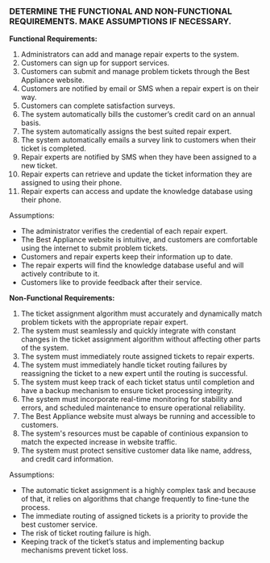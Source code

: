 ### DETERMINE THE FUNCTIONAL AND NON-FUNCTIONAL REQUIREMENTS. MAKE ASSUMPTIONS IF NECESSARY.

**Functional Requirements:**

1. Administrators can add and manage repair experts to the system.
2. Customers can sign up for support services.
3. Customers can submit and manage problem tickets through the Best Appliance website.
4. Customers are notified by email or SMS when a repair expert is on their way.
5. Customers can complete satisfaction surveys.
6. The system automatically bills the customer’s credit card on an annual basis.
7. The system automatically assigns the best suited repair expert.
8. The system automatically emails a survey link to customers when their ticket is completed.
9. Repair experts are notified by SMS when they have been assigned to a new ticket.
10. Repair experts can retrieve and update the ticket information they are assigned to using their phone.
11. Repair experts can access and update the knowledge database using their phone.

Assumptions:

- The administrator verifies the credential of each repair expert.
- The Best Appliance website is intuitive, and customers are comfortable using the internet to submit problem tickets.
- Customers and repair experts keep their information up to date.
- The repair experts will find the knowledge database useful and will actively contribute to it.
- Customers like to provide feedback after their service.

**Non-Functional Requirements:**

1. The ticket assignment algorithm must accurately and dynamically match problem tickets with the appropriate repair expert.
2. The system must seamlessly and quickly integrate with constant changes in the ticket assignment algorithm without affecting other parts of the system.
3. The system must immediately route assigned tickets to repair experts.
4. The system must immediately handle ticket routing failures by reassigning the ticket to a new expert until the routing is successful.
5. The system must keep track of each ticket status until completion and have a backup mechanism to ensure ticket processing integrity.
6. The system must incorporate real-time monitoring for stability and errors, and scheduled maintenance to ensure operational reliability.
7. The Best Appliance website must always be running and accessible to customers.
8. The system's resources must be capable of continious expansion to match the expected increase in website traffic.
9. The system must protect sensitive customer data like name, address, and credit card information.

Assumptions:

- The automatic ticket assignment is a highly complex task and because of that, it relies on algorithms that change frequently to fine-tune the process. 
- The immediate routing of assigned tickets is a priority to provide the best customer service.
- The risk of ticket routing failure is high.
- Keeping track of the ticket’s status and implementing backup mechanisms prevent ticket loss.

